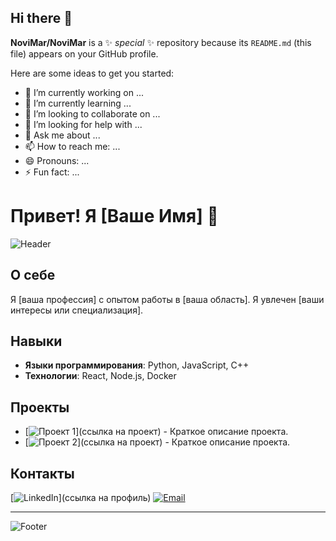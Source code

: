 ## Hi there 👋


**NoviMar/NoviMar** is a ✨ _special_ ✨ repository because its `README.md` (this file) appears on your GitHub profile.

Here are some ideas to get you started:

- 🔭 I’m currently working on ...
- 🌱 I’m currently learning ...
- 👯 I’m looking to collaborate on ...
- 🤔 I’m looking for help with ...
- 💬 Ask me about ...
- 📫 How to reach me: ...
- 😄 Pronouns: ...
- ⚡ Fun fact: ...
# Привет! Я [Ваше Имя] 👋

![Header](https://via.placeholder.com/800x200.png?text=Welcome+to+my+GitHub+Profile)

## О себе
Я [ваша профессия] с опытом работы в [ваша область]. Я увлечен [ваши интересы или специализация].

## Навыки
- **Языки программирования**: Python, JavaScript, C++
- **Технологии**: React, Node.js, Docker

## Проекты
- [![Проект 1](https://img.shields.io/badge/Project1-Visit-brightgreen?style=for-the-badge)](ссылка на проект) - Краткое описание проекта.
- [![Проект 2](https://img.shields.io/badge/Project2-Visit-blue?style=for-the-badge)](ссылка на проект) - Краткое описание проекта.

## Контакты
[![LinkedIn](https://img.shields.io/badge/LinkedIn-Connect-blue?style=for-the-badge)](ссылка на профиль) 
[![Email](https://img.shields.io/badge/Email-Send-red?style=for-the-badge)](mailto:ваш.email@example.com)

---

![Footer](https://via.placeholder.com/800x100.png?text=Thank+you+for+visiting!)
